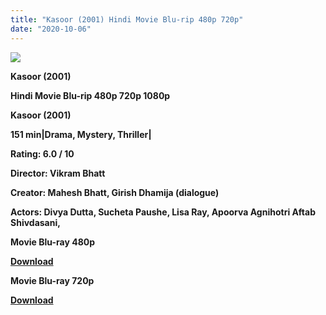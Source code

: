 ```yaml
---
title: "Kasoor (2001) Hindi Movie Blu-rip 480p 720p"
date: "2020-10-06"
---
```


[**![](https://1.bp.blogspot.com/--0GSUXWa20M/XtiZJOBotRI/AAAAAAAACdQ/HRQtXAfxTYgE8VXDZU718ewJUxWCIcxHgCLcBGAsYHQ/s1600/Webp.net-resizeimage.jpg)**](https://1.bp.blogspot.com/--0GSUXWa20M/XtiZJOBotRI/AAAAAAAACdQ/HRQtXAfxTYgE8VXDZU718ewJUxWCIcxHgCLcBGAsYHQ/s1600/Webp.net-resizeimage.jpg)

 **Kasoor (2001)**

**Hindi Movie Blu-rip 480p 720p 1080p**

**Kasoor (2001)**

**151 min|Drama, Mystery, Thriller|**

**Rating: 6.0 / 10** 

**Director: Vikram Bhatt**

**Creator: Mahesh Bhatt, Girish Dhamija (dialogue)**

**Actors: Divya Dutta, Sucheta Paushe, Lisa Ray, Apoorva Agnihotri Aftab Shivdasani,** 

 **Movie Blu-ray 480p** 

**[Download](http://linkgenerator.tk//249)** 

 **Movie Blu-ray 720p** 

**[Download](http://linkgenerator.tk//250)**
